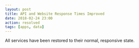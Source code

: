```yaml
---
layout: post
title: API and Website Response Times Improved
date: 2018-02-24 23:00
action: resolved
tags: [apps, data]
---
```

All services have been restored to their normal, responsive state.
